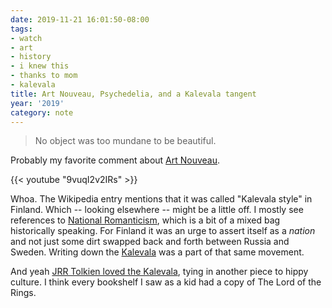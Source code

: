 ```yaml
---
date: 2019-11-21 16:01:50-08:00
tags:
- watch
- art
- history
- i knew this
- thanks to mom
- kalevala
title: Art Nouveau, Psychedelia, and a Kalevala tangent
year: '2019'
category: note
---
```


> No object was too mundane to be beautiful.

Probably my favorite comment about [Art Nouveau][].

{{< youtube "9vuqI2v2IRs" >}}

Whoa. The Wikipedia entry mentions that it was called "Kalevala style" in Finland. Which -- looking elsewhere
-- might be a little off. I mostly see references to [National Romanticism][], which is a bit of a mixed bag
historically speaking. For Finland it was an urge to assert itself as a _nation_ and not just some dirt swapped
back and forth between Russia and Sweden. Writing down the [Kalevala][] was a part of that same movement.

[Art Nouveau]: https://en.wikipedia.org/wiki/Art_Nouveau
[National Romanticism]: https://en.wikipedia.org/wiki/Romantic_nationalism
[Kalevala]: https://en.wikisource.org/wiki/The_Kalevala

And yeah [JRR Tolkien loved the Kalevala][], tying in another piece to hippy culture. I think every bookshelf
I saw as a kid had a copy of The Lord of the Rings.

[JRR Tolkien loved the Kalevala]: http://tolkiengateway.net/wiki/Kalevala

